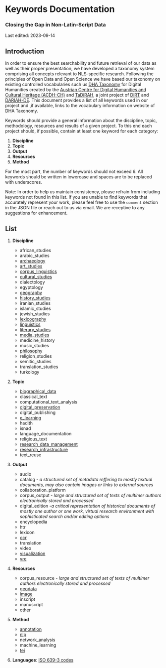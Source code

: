 # Keywords Documentation

### Closing the Gap in Non-Latin-Script Data

Last edited: 2023-09-14

## Introduction

In order to ensure the best searchability and future retrieval of our data as well as their proper presentation, we have developed a taxonomy system comprising all concepts relevant to NLS-specific research. Following the principles of Open Data and Open Science we have based our taxonomy on existing controlled vocabularies such us [DHA Taxonomy](https://vocabs.acdh.oeaw.ac.at/en/) for Digital Humanities created by the [Austrian Centre for Digital Humanities and Cultural Heritage (ACDH-CH)](https://www.oeaw.ac.at/acdh/) and [TaDiRAH]( https://de.dariah.eu/tadirah), a joint project of [DiRT]( http://dirtdirectory.org/) and [DARIAH-DE]( https://de.dariah.eu/). This document provides a list of all keywords used in our project and ,if available, links to the vocabulary information on website of DHA Taxonomy. 

Keywords should provide a general information about the discipline, topic, methodology, resources and results of a given project. To this end each project should, if possible, contain at least one keyword for each category:

1. **Discipline**
2. **Topic**
3. **Output**
4. **Resources** 
5. **Method**

For the most part, the number of keywords should not exceed 6. All keywords should be written in lowercase and spaces are to be replaced with underscores. 

Note: 
In order to help us maintain consistency, please refrain from including keywords not found in this list. If you are unable to find keywords that accurately represent your work, please feel free to use the `comment` section in the JSON file or reach out to us via email. We are receptive to any suggestions for enhancement.

## List

1. **Discipline**
    - african_studies
    - arabic_studies
    - [archaeology](https://vocabs.acdh.oeaw.ac.at/dhataxonomy/Concept29)
    - [art_studies](https://vocabs.acdh.oeaw.ac.at/dhataxonomy/Concept20)
    - [corpus_linguistics](https://vocabs.acdh.oeaw.ac.at/dhataxonomy/Concept28.01)
    - [cultural_studies](https://vocabs.acdh.oeaw.ac.at/dhataxonomy/Concept30)
    - dialectology
    - egyptology
    - [geography](https://vocabs.acdh.oeaw.ac.at/dhataxonomy/Concept25)
    - [history_studies](https://vocabs.acdh.oeaw.ac.at/dhataxonomy/Concept32)
    - iranian_studies
    - islamic_studies
    - jewish_studies
    - [lexicography](https://vocabs.acdh.oeaw.ac.at/dhataxonomy/Concept27)
    - [linguistics](https://vocabs.acdh.oeaw.ac.at/dhataxonomy/Concept28)
    - [literary_studies](https://vocabs.acdh.oeaw.ac.at/dhataxonomy/Concept31)
    - [media_studies](https://vocabs.acdh.oeaw.ac.at/dhataxonomy/Concept23)
    - medicine_history
    - music_studies
    - [philosophy](https://vocabs.acdh.oeaw.ac.at/dhataxonomy/Concept26)
    - religion_studies
    - semitic_studies
    - translation_studies
    - turkology

2. **Topic**

   - [biographical_data](https://vocabs.acdh.oeaw.ac.at/dhataxonomy/Concept69)
    - classical_text
    - computational_text_analysis
    - [digital_preservation](https://vocabs.acdh.oeaw.ac.at/dhataxonomy/Concept70)
    - digital_publishing
    - [e_learning](https://vocabs.acdh.oeaw.ac.at/dhataxonomy/Concept58)
    - hadith
    - isnad
    - language_documentation
    - religious_text
    - [research_data_management](https://vocabs.acdh.oeaw.ac.at/dhataxonomy/Concept67.01)
    - [research_infrastructure](https://vocabs.acdh.oeaw.ac.at/dhataxonomy/Concept66)
    - text_reuse

3. **Output**

    - audio
    - catalog - *a structured set of metadata reffering to mostly textual documents, may also contain images or links to external sources*
    - collaboration_platform
    - corpus_output - *large and structured set of texts of multimer authors electronically stored and processed*
    - digital_edition -*a critical representation of historical documents of mostly one author or one work, virtual research environment with  sophisticated search and/or editing options*
    - encyclopedia
    - htr
    - lexicon
    - [ocr](https://vocabs.dariah.eu/dha_taxonomy/en/page/Concept41)
    - translation
    - video
    - [visualization](https://vocabs.acdh.oeaw.ac.at/dhataxonomy/Concept51)
    - [vre](https://vocabs.acdh.oeaw.ac.at/dhataxonomy/Concept50)

4. **Resources**

    - corpus_resource - *large and structured set of texts of multimer authors electronically stored and processed*
    - [geodata](https://vocabs.acdh.oeaw.ac.at/dhataxonomy/Concept36)
    - [image](https://vocabs.acdh.oeaw.ac.at/dhataxonomy/Concept38)
    - inscript
    - manuscript
    - other

5. **Method**

    - [annotation](https://vocabs.acdh.oeaw.ac.at/dhataxonomy/Concept52)
    - [nlp](https://vocabs.acdh.oeaw.ac.at/dhataxonomy/Concept48)
    - network_analysis
    - machine_learning
    - [tei](https://vocabs.dariah.eu/dha_taxonomy/en/page/Concept2.02)

6. **Languages**: [ISO 639-3 codes](https://iso639-3.sil.org/code_tables/639/data)
